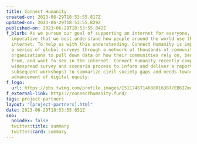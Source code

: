 ```yaml
---
title: Connect Humanity
created-on: 2023-06-29T18:53:55.817Z
updated-on: 2023-06-29T18:53:55.829Z
published-on: 2023-06-29T18:53:55.842Z
f_blurb: As we pursue our goal of supporting an internet for everyone, it is
  imperative that we best understand how people around the world use the
  internet. To help us with this understanding, Connect Humanity is implementing
  a series of global surveys through a network of thousands of community-focused
  organizations to pull down data on how their communities rely on, benefit
  from, and want to see in the internet. Connect Humanity recently completed a
  widespread survey and scenario process to inform and deliver a report (and
  subsequent workshops) to summarize civil society gaps and needs toward the
  advancement of digital equity.
f_logo:
  url: https://pbs.twimg.com/profile_images/1511746714688016387/EB6IZmuH_400x400.jpg
f_external-link: https://connecthumanity.fund/
tags: project-partners
layout: "[project-partners].html"
date: 2023-06-29T18:53:55.851Z
seo:
  noindex: false
  twitter:title: summary
  twitter:card: summary
---
```

